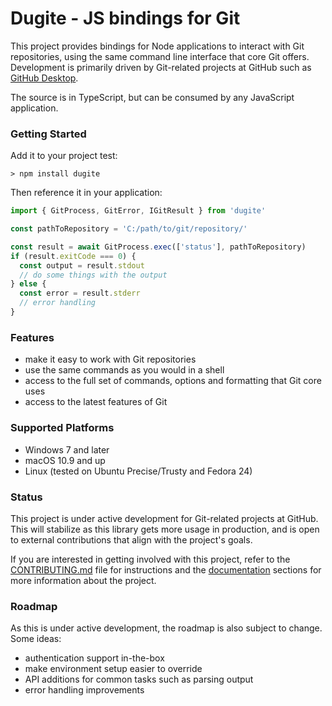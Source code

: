 # Dugite - JS bindings for Git

This project provides bindings for Node applications to interact with Git repositories, using the same command line interface that core Git offers. Development is primarily driven by Git-related projects at GitHub such as [GitHub Desktop](https://github.com/desktop/desktop).

The source is in TypeScript, but can be consumed by any JavaScript application.

### Getting Started

Add it to your project test:

```
> npm install dugite
```

Then reference it in your application:

```js
import { GitProcess, GitError, IGitResult } from 'dugite'

const pathToRepository = 'C:/path/to/git/repository/'

const result = await GitProcess.exec(['status'], pathToRepository)
if (result.exitCode === 0) {
  const output = result.stdout
  // do some things with the output
} else {
  const error = result.stderr
  // error handling
}
```

### Features

- make it easy to work with Git repositories
- use the same commands as you would in a shell
- access to the full set of commands, options and formatting that Git core uses
- access to the latest features of Git

### Supported Platforms

- Windows 7 and later
- macOS 10.9 and up
- Linux (tested on Ubuntu Precise/Trusty and Fedora 24)

### Status

This project is under active development for Git-related projects at GitHub. This will stabilize as this library gets more usage in production, and is open to external contributions that align with the project's goals.

If you are interested in getting involved with this project, refer to the [CONTRIBUTING.md](./CONTRIBUTING.md) file for instructions and the [documentation](./docs/) sections for more information about the project.

### Roadmap

As this is under active development, the roadmap is also subject to change. Some ideas:

- authentication support in-the-box
- make environment setup easier to override
- API additions for common tasks such as parsing output
- error handling improvements
